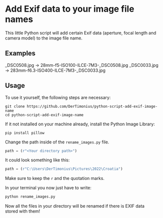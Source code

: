 # Add Exif data to your image file names

This little Python script will add certain Exif data (aperture, focal length and camera model) to the image file name.

## Examples

_DSC0508.jpg &rarr; 28mm-f5-ISO100-ILCE-7M3-_DSC0508.jpg
_DSC0033.jpg &rarr; 283mm-f6.3-ISO400-ILCE-7M3-_DSC0033.jpg


## Usage

To use it yourself, the following steps are necessary:

```
git clone https://github.com/DerTimonius/python-script-add-exif-image-name
cd python-script-add-exif-image-name
```

If it not installed on your machine already, install the Python Image Library:

```
pip install pillow
```

Change the path inside of the `rename_images.py` file.

```python
path = (r"<Your directory path>")
```
It could look something like this:
```python
path = (r"C:\Users\DerTimonius\Pictures\2022\Croatia")
```

Make sure to keep the ``r`` and the quotation marks.

In your terminal you now just have to write:
```bash
python rename_images.py
```
Now all the files in your directory will be renamed if there is EXIF data stored with them!

